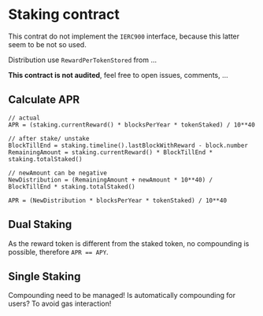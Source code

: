 # Staking contract

This contrat do not implement the `IERC900` interface, because this latter seem to be not so used.

Distribution use `RewardPerTokenStored` from ...

**This contract is not audited**, feel free to open issues, comments, ...

## Calculate APR
```
// actual
APR = (staking.currentReward() * blocksPerYear * tokenStaked) / 10**40

// after stake/ unstake
BlockTillEnd = staking.timeline().lastBlockWithReward - block.number
RemainingAmount = staking.currentReward() * BlockTillEnd * staking.totalStaked()

// newAmount can be negative
NewDistribution = (RemainingAmount + newAmount * 10**40) / BlockTillEnd * staking.totalStaked()

APR = (NewDistribution * blocksPerYear * tokenStaked) / 10**40
```


## Dual Staking

As the reward token is different from the staked token, no compounding is possible, therefore `APR == APY`.

## Single Staking

Compounding need to be managed! Is automatically compounding for users? To avoid gas interaction!

